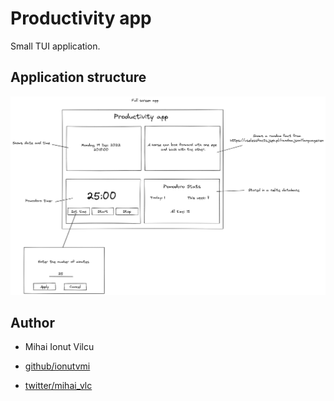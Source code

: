 
# Productivity app

Small TUI application.


## Application structure

![](./structure.excalidraw.png)


## Author

- Mihai Ionut Vilcu

- [github/ionutvmi](https://github.com/ionutvmi)
- [twitter/mihai_vlc](http://twitter.com/mihai_vlc)

